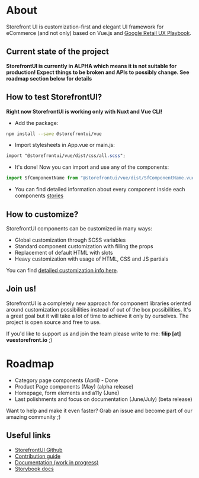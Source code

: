 # About

Storefront UI is customization-first and elegant
UI framework for eCommerce (and not only)
based on Vue.js and
[Google Retail UX Playbook](https://services.google.com/fh/files/events/pdf_retail_ux_playbook.pdf).

## Current state of the project

**StorefrontUI is currently in ALPHA which means
it is not suitable for production!
Expect things to be broken and APIs to possibly change. See roadmap section below for details**


## How to test StorefrontUI?

**Right now StorefrontUI is working only with Nuxt and Vue CLI!**

- Add the package:

```bash
npm install --save @storefrontui/vue
```

- Import stylesheets in App.vue or main.js:

```scss
import "@storefrontui/vue/dist/css/all.scss";
```

- It's done! Now you can import and use any of the components:

```js
import SfComponentName from "@storefrontui/vue/dist/SfComponentName.vue"
```

- You can find detailed information about every component inside each components
[stories](http://storybook.storefrontui.io/)



## How to customize?

StorefrontUI components can be customized in many ways:

- Global customization through SCSS variables
- Standard component customization with filling the props
- Replacement of default HTML with slots
- Heavy customization with usage of HTML, CSS and JS partials

You can find [detailed customization info here](customization.md).

## Join us!

StorefrontUI is a completely new approach for component libraries oriented
around customization possibilities instead of out of the box possibilities.
It's a great goal but it will take a lot of time to achieve it only by ourselves.
The project is open source and free to use.

If you'd like to support us and join the team please write to me:
**filip [at] vuestorefront.io** ;)

# Roadmap 

- Category page components (April) - Done
- Product Page components (May) (alpha release)
- Homepage, form elements and a11y (June) 
- Last polishments and focus on documentation (June/July) (beta release)

Want to help and make it even faster? Grab an issue and become part of our amazing community ;)

## Useful links

- [StorefrontUI Github](https://github.com/Divanteltd/storefront-ui)
- [Contribution guide](https://github.com/DivanteLtd/storefront-ui/blob/master/CONTRIBUTING.md)
- [Documentation (work in progress)](https://docs.storefrontui.io/)
- [Storybook docs](https://storybook.js.org/docs/basics/introduction/)
